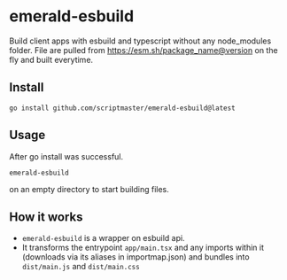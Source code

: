 # emerald-esbuild

Build client apps with esbuild and typescript without any node_modules folder.
File are pulled from https://esm.sh/<package_name@version> on the fly and built
everytime.

## Install

`go install github.com/scriptmaster/emerald-esbuild@latest`

## Usage

After go install was successful.

`emerald-esbuild`

on an empty directory to start building files.

## How it works

- `emerald-esbuild` is a wrapper on esbuild api.
- It transforms the entrypoint `app/main.tsx` and any imports within it
  (downloads via its aliases in importmap.json) and bundles into `dist/main.js`
  and `dist/main.css`
